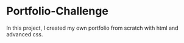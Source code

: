 # Portfolio-Challenge
In this project, I created my own portfolio from scratch with html and advanced css.
